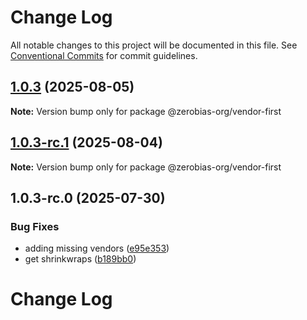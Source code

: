 # Change Log

All notable changes to this project will be documented in this file.
See [Conventional Commits](https://conventionalcommits.org) for commit guidelines.

## [1.0.3](https://github.com/zerobias-org/vendor/compare/@zerobias-org/vendor-first@1.0.3-rc.1...@zerobias-org/vendor-first@1.0.3) (2025-08-05)

**Note:** Version bump only for package @zerobias-org/vendor-first





## [1.0.3-rc.1](https://github.com/zerobias-org/vendor/compare/@zerobias-org/vendor-first@1.0.3-rc.0...@zerobias-org/vendor-first@1.0.3-rc.1) (2025-08-04)

**Note:** Version bump only for package @zerobias-org/vendor-first





## 1.0.3-rc.0 (2025-07-30)


### Bug Fixes

* adding missing vendors ([e95e353](https://github.com/zerobias-org/vendor/commit/e95e35309a1812973f4536f535eee460edc5414c))
* get shrinkwraps ([b189bb0](https://github.com/zerobias-org/vendor/commit/b189bb0cf53ad66427530ccc0eab7824527942d3))





# Change Log
